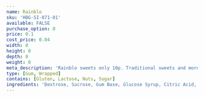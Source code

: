 ```yaml
---
name: Rainblo
sku: 'HBG-SI-071-01'
available: FALSE
purchase_option: 0
price: 0.1
cost_price: 0.04
width: 0
height: 0
depth: 0
weight: 0
meta_description: 'Rainblo sweets only 10p. Traditional sweets and more at Humbugs Confectionery Store. Specialists in satisfying your sweet tooth!'
type: [Gum, Wrapped]
contains: [Gluten, Lactose, Nuts, Sugar]
ingredients: 'Dextrose, Sucrose, Gum Base, Glucose Syrup, Citric Acid, Flavourings, Colours: E101, E141, E160E, E163. Glazing Agent: Carnuba Wax, Shellac, Antioxidant E321'
---
```

